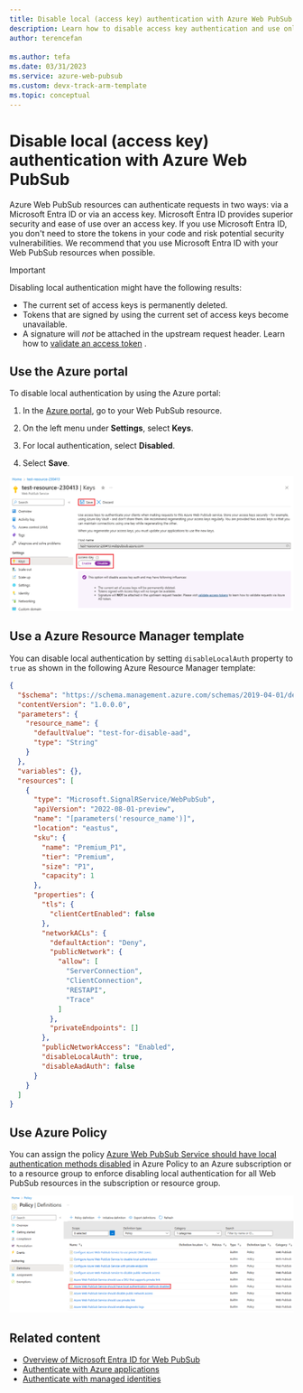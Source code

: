 ```yaml
---
title: Disable local (access key) authentication with Azure Web PubSub
description: Learn how to disable access key authentication and use only Microsoft Entra authorization with Azure Web PubSub.
author: terencefan

ms.author: tefa
ms.date: 03/31/2023
ms.service: azure-web-pubsub
ms.custom: devx-track-arm-template
ms.topic: conceptual
---
```


# Disable local (access key) authentication with Azure Web PubSub

Azure Web PubSub resources can authenticate requests in two ways: via a Microsoft Entra ID or via an access key. Microsoft Entra ID provides superior security and ease of use over an access key. If you use Microsoft Entra ID, you don't need to store the tokens in your code and risk potential security vulnerabilities. We recommend that you use Microsoft Entra ID with your Web PubSub resources when possible.

> [!IMPORTANT]
> Disabling local authentication might have the following results:
>
> - The current set of access keys is permanently deleted.
> - Tokens that are signed by using the current set of access keys become unavailable.
> - A signature will *not* be attached in the upstream request header. Learn how to [validate an access token](./howto-use-managed-identity.md#validate-access-tokens) .

## Use the Azure portal

To disable local authentication by using the Azure portal:

1. In the [Azure portal](https://portal.azure.com), go to your Web PubSub resource.

2. On the left menu under **Settings**, select **Keys**.

3. For local authentication, select **Disabled**.

4. Select **Save**.

![Screenshot that shows disabling local authentication.](./media/howto-disable-local-auth/disable-local-auth.png)

## Use a Azure Resource Manager template

You can disable local authentication by setting `disableLocalAuth` property to `true` as shown in the following Azure Resource Manager template:

```json
{
  "$schema": "https://schema.management.azure.com/schemas/2019-04-01/deploymentTemplate.json#",
  "contentVersion": "1.0.0.0",
  "parameters": {
    "resource_name": {
      "defaultValue": "test-for-disable-aad",
      "type": "String"
    }
  },
  "variables": {},
  "resources": [
    {
      "type": "Microsoft.SignalRService/WebPubSub",
      "apiVersion": "2022-08-01-preview",
      "name": "[parameters('resource_name')]",
      "location": "eastus",
      "sku": {
        "name": "Premium_P1",
        "tier": "Premium",
        "size": "P1",
        "capacity": 1
      },
      "properties": {
        "tls": {
          "clientCertEnabled": false
        },
        "networkACLs": {
          "defaultAction": "Deny",
          "publicNetwork": {
            "allow": [
              "ServerConnection",
              "ClientConnection",
              "RESTAPI",
              "Trace"
            ]
          },
          "privateEndpoints": []
        },
        "publicNetworkAccess": "Enabled",
        "disableLocalAuth": true,
        "disableAadAuth": false
      }
    }
  ]
}
```

## Use Azure Policy

You can assign the policy [Azure Web PubSub Service should have local authentication methods disabled](https://ms.portal.azure.com/#view/Microsoft_Azure_Policy/PolicyDetailBlade/definitionId/%2Fproviders%2FMicrosoft.Authorization%2FpolicyDefinitions%2Fb66ab71c-582d-4330-adfd-ac162e78691e) in Azure Policy to an Azure subscription or to a resource group to enforce disabling local authentication for all Web PubSub resources in the subscription or resource group.

![Screenshot that shows disabling local authentication policy.](./media/howto-disable-local-auth/disable-local-auth-policy.png)

## Related content

- [Overview of Microsoft Entra ID for Web PubSub](concept-azure-ad-authorization.md)
- [Authenticate with Azure applications](./howto-authorize-from-application.md)
- [Authenticate with managed identities](./howto-authorize-from-managed-identity.md)
